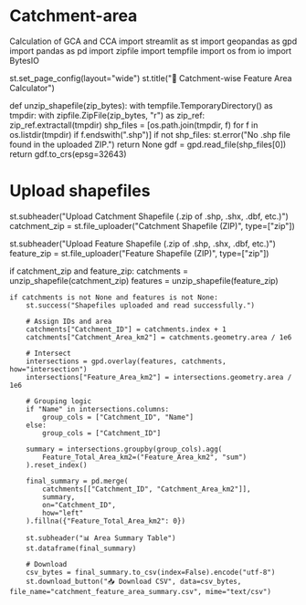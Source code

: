# Catchment-area
Calculation of GCA and CCA
import streamlit as st
import geopandas as gpd
import pandas as pd
import zipfile
import tempfile
import os
from io import BytesIO

st.set_page_config(layout="wide")
st.title("📐 Catchment-wise Feature Area Calculator")

def unzip_shapefile(zip_bytes):
    with tempfile.TemporaryDirectory() as tmpdir:
        with zipfile.ZipFile(zip_bytes, "r") as zip_ref:
            zip_ref.extractall(tmpdir)
        shp_files = [os.path.join(tmpdir, f) for f in os.listdir(tmpdir) if f.endswith(".shp")]
        if not shp_files:
            st.error("No .shp file found in the uploaded ZIP.")
            return None
        gdf = gpd.read_file(shp_files[0])
        return gdf.to_crs(epsg=32643)

# Upload shapefiles
st.subheader("Upload Catchment Shapefile (.zip of .shp, .shx, .dbf, etc.)")
catchment_zip = st.file_uploader("Catchment Shapefile (ZIP)", type=["zip"])

st.subheader("Upload Feature Shapefile (.zip of .shp, .shx, .dbf, etc.)")
feature_zip = st.file_uploader("Feature Shapefile (ZIP)", type=["zip"])

if catchment_zip and feature_zip:
    catchments = unzip_shapefile(catchment_zip)
    features = unzip_shapefile(feature_zip)

    if catchments is not None and features is not None:
        st.success("Shapefiles uploaded and read successfully.")

        # Assign IDs and area
        catchments["Catchment_ID"] = catchments.index + 1
        catchments["Catchment_Area_km2"] = catchments.geometry.area / 1e6

        # Intersect
        intersections = gpd.overlay(features, catchments, how="intersection")
        intersections["Feature_Area_km2"] = intersections.geometry.area / 1e6

        # Grouping logic
        if "Name" in intersections.columns:
            group_cols = ["Catchment_ID", "Name"]
        else:
            group_cols = ["Catchment_ID"]

        summary = intersections.groupby(group_cols).agg(
            Feature_Total_Area_km2=("Feature_Area_km2", "sum")
        ).reset_index()

        final_summary = pd.merge(
            catchments[["Catchment_ID", "Catchment_Area_km2"]],
            summary,
            on="Catchment_ID",
            how="left"
        ).fillna({"Feature_Total_Area_km2": 0})

        st.subheader("📊 Area Summary Table")
        st.dataframe(final_summary)

        # Download
        csv_bytes = final_summary.to_csv(index=False).encode("utf-8")
        st.download_button("📥 Download CSV", data=csv_bytes, file_name="catchment_feature_area_summary.csv", mime="text/csv")
